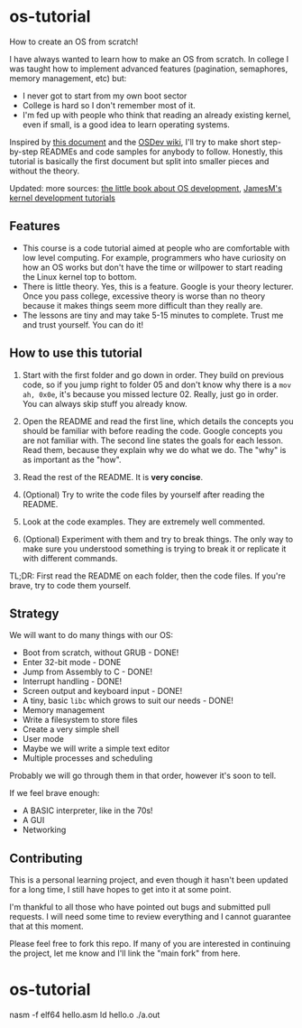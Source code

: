 os-tutorial
===========

How to create an OS from scratch!

I have always wanted to learn how to make an OS from scratch. In college I was taught
how to implement advanced features (pagination, semaphores, memory management, etc)
but:

- I never got to start from my own boot sector
- College is hard so I don't remember most of it.
- I'm fed up with people who think that reading an already existing kernel, even if small, is 
a good idea to learn operating systems.

Inspired by [this document](http://www.cs.bham.ac.uk/~exr/lectures/opsys/10_11/lectures/os-dev.pdf)
and the [OSDev wiki](http://wiki.osdev.org/), I'll try to make short step-by-step READMEs and
code samples for anybody to follow. Honestly, this tutorial is basically the first document but
split into smaller pieces and without the theory.

Updated: more sources: [the little book about OS development](https://littleosbook.github.io),
[JamesM's kernel development tutorials](https://web.archive.org/web/20160412174753/http://www.jamesmolloy.co.uk/tutorial_html/index.html)


Features
--------

- This course is a code tutorial aimed at people who are comfortable with low level computing. For example,
programmers who have curiosity on how an OS works but don't have the time or willpower to start reading the Linux kernel
top to bottom.
- There is little theory. Yes, this is a feature. Google is your theory lecturer. Once you pass college, 
excessive theory is worse than no theory because it makes things seem more difficult than they really are.
- The lessons are tiny and may take 5-15 minutes to complete. Trust me and trust yourself. You can do it!


How to use this tutorial
------------------------

1. Start with the first folder and go down in order. They build on previous code, so if 
you jump right to folder 05 and don't know why there is a `mov ah, 0x0e`, it's because you missed lecture 02.
Really, just go in order. You can always skip stuff you already know.

2. Open the README and read the first line, which details the concepts you should be familiar with
before reading the code. Google concepts you are not familiar with. The second line states the goals for each lesson. 
Read them, because they explain why we do what we do. The "why" is as important as the "how".
 
3. Read the rest of the README. It is **very concise**.

4. (Optional) Try to write the code files by yourself after reading the README.

5. Look at the code examples. They are extremely well commented.

6. (Optional) Experiment with them and try to break things. The only way to make sure you understood something is
trying to break it or replicate it with different commands.


TL;DR: First read the README on each folder, then the code files. If you're brave, try to code them yourself.


Strategy
--------

We will want to do many things with our OS:

- Boot from scratch, without GRUB - DONE!
- Enter 32-bit mode - DONE
- Jump from Assembly to C - DONE!
- Interrupt handling - DONE!
- Screen output and keyboard input - DONE!
- A tiny, basic `libc` which grows to suit our needs - DONE!
- Memory management
- Write a filesystem to store files
- Create a very simple shell
- User mode
- Maybe we will write a simple text editor
- Multiple processes and scheduling

Probably we will go through them in that order, however it's soon to tell.

If we feel brave enough:

- A BASIC interpreter, like in the 70s!
- A GUI
- Networking



Contributing
------------

This is a personal learning project, and even though it hasn't been updated for a long time, I still have hopes to get into it at some point.

I'm thankful to all those who have pointed out bugs and submitted pull requests. I will need some time to review everything and I cannot guarantee that at this moment.

Please feel free to fork this repo. If many of you are interested in continuing the project, let me know and I'll link the "main fork" from here.
# os-tutorial
nasm -f elf64 hello.asm 
ld hello.o
./a.out